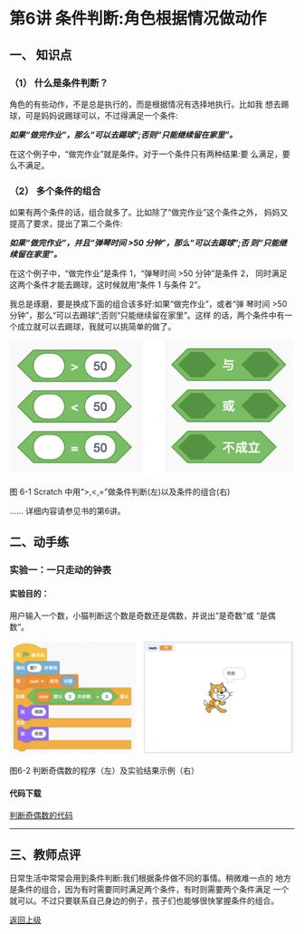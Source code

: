 # 第6讲 条件判断:角色根据情况做动作

## 一、	知识点

### （1）	什么是条件判断？ 

角色的有些动作，不是总是执行的，而是根据情况有选择地执行。比如我 想去踢球，可是妈妈说踢球可以，不过得满足一个条件:

***如果“做完作业”，那么“可以去踢球”;否则“只能继续留在家里”。*** 

在这个例子中，“做完作业”就是条件。对于一个条件只有两种结果:要 么满足，要么不满足。




### （2）	多个条件的组合 


如果有两个条件的话，组合就多了。比如除了“做完作业”这个条件之外， 妈妈又提高了要求，提出了第二个条件:

***如果“做完作业”，并且“弹琴时间 >50 分钟”，那么“可以去踢球”;否 则“只能继续留在家里”。***

在这个例子中，“做完作业”是条件 1，“弹琴时间 >50 分钟”是条件 2， 同时满足这两个条件才能去踢球，这时候就用“条件 1 与条件 2”。

我总是琢磨，要是换成下面的组合该多好:如果“做完作业”，或者“弹 琴时间 >50 分钟”，那么“可以去踢球”;否则“只能继续留在家里”。这样 的话，两个条件中有一个成立就可以去踢球，我就可以挑简单的做了。

![图6-1](Figures/Lec6-1.png)

图 6-1 Scratch 中用“>,<,=”做条件判断(左)以及条件的组合(右)




......
详细内容请参见书的第6讲。

## 二、动手练

### 实验一：一只走动的钟表

#### 实验目的： 

用户输入一个数，小猫判断这个数是奇数还是偶数，并说出“是奇数”或 “是偶数”。

![图6-2](Figures/Lec6-2.png)

图6-2 判断奇偶数的程序（左）及实验结果示例（右）


#### 代码下载

[判断奇偶数的代码](Code/第6讲-奇偶数判断-改正bug2.sb3) 

--- 
## 三、教师点评

日常生活中常常会用到条件判断:我们根据条件做不同的事情。稍微难一点的 地方是条件的组合，因为有时需要同时满足两个条件，有时则需要两个条件满足 一个就可以。不过只要联系自己身边的例子，孩子们也能够很快掌握条件的组合。


[返回上级](index.md)


